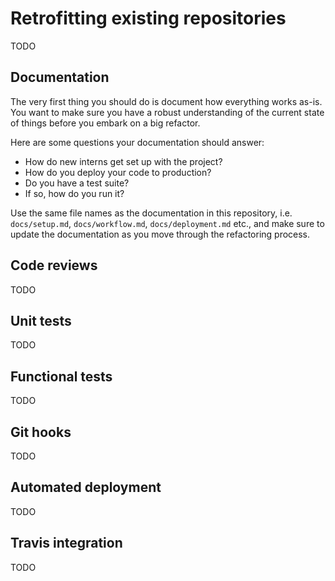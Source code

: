 # Retrofitting existing repositories
TODO


## Documentation
The very first thing you should do is document how everything works as-is. You want to make sure you have a robust understanding of the current state of things before you embark on a big refactor.

Here are some questions your documentation should answer:

- How do new interns get set up with the project?
- How do you deploy your code to production?
- Do you have a test suite?
- If so, how do you run it?

Use the same file names as the documentation in this repository, i.e. `docs/setup.md`, `docs/workflow.md`, `docs/deployment.md` etc., and make sure to update the documentation as you move through the refactoring process.


## Code reviews
TODO


## Unit tests
TODO


## Functional tests
TODO


## Git hooks
TODO


## Automated deployment
TODO


## Travis integration
TODO
